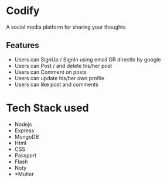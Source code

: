 # Codify
A social media platform for sharing your thoughts 

## Features
* Users can SignUp / SignIn   using email OR directle by  google
* Users can Post / and delete his/her post
* Users can Comment on posts 
* Users can update his/her own profile
* Users can like post and comments 

# Tech Stack used
* Nodejs
* Express
* MongoDB
* Html
* CSS
* Passport
* Flash
* Noty
* *Multer
